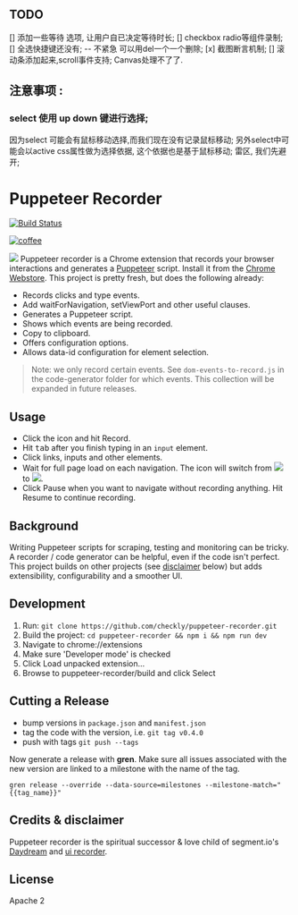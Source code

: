 
## TODO

 [] 添加一些等待 选项, 让用户自已决定等待时长;
 [] checkbox radio等组件录制;
 [] 全选快捷键还没有;  -- 不紧急 可以用del一个一个删除;
 [x] 截图断言机制;
 [] 滚动条添加起来,scroll事件支持;
 Canvas处理不了了.


## 注意事项 :

### select 使用 up down 键进行选择;
因为select 可能会有鼠标移动选择,而我们现在没有记录鼠标移动;
另外select中可能会以active css属性做为选择依据, 这个依据也是基于鼠标移动;
雷区, 我们先避开;


# Puppeteer Recorder

[![Build Status](https://travis-ci.org/checkly/puppeteer-recorder.svg?branch=develop)](https://travis-ci.org/checkly/puppeteer-recorder)

[![coffee](https://www.buymeacoffee.com/assets/img/custom_images/orange_img.png)](https://www.buymeacoffee.com/UJGejcNli)

![](src/images/recorder.png)
Puppeteer recorder is a Chrome extension that records your browser interactions and generates a 
[Puppeteer](https://github.com/GoogleChrome/puppeteer) script. Install it from the [Chrome Webstore](https://chrome.google.com/webstore/detail/puppeteer-recorder/djeegiggegleadkkbgopoonhjimgehda).
This project is pretty fresh, but does the following already:

- Records clicks and type events.
- Add waitForNavigation, setViewPort and other useful clauses. 
- Generates a Puppeteer script.
- Shows which events are being recorded.
- Copy to clipboard.
- Offers configuration options.
- Allows data-id configuration for element selection.

> Note: we only record certain events. See `dom-events-to-record.js` in the code-generator folder for which events. This collection will be expanded in future releases.

## Usage

- Click the icon and hit Record.
- Hit <kbd>tab</kbd> after you finish typing in an `input` element.
- Click links, inputs and other elements.
- Wait for full page load on each navigation. The icon will switch from ![](src/images/icon_rec.png) to ![](src/images/icon_wait.png).
- Click Pause when you want to navigate without recording anything. Hit Resume to continue recording. 
## Background

Writing Puppeteer scripts for scraping, testing and monitoring can be tricky. A recorder / code generator can be helpful,
even if the code isn't perfect. This project builds on other projects (see [disclaimer](#user-content-credits--disclaimer) 
below) but adds extensibility, configurability and a smoother UI.

## Development

1. Run: `git clone https://github.com/checkly/puppeteer-recorder.git`
2. Build the project: `cd puppeteer-recorder && npm i && npm run dev`
2. Navigate to chrome://extensions
3. Make sure 'Developer mode' is checked
4. Click Load unpacked extension...
5. Browse to puppeteer-recorder/build and click Select

## Cutting a Release

- bump versions in `package.json` and `manifest.json`
- tag the code with the version, i.e. `git tag v0.4.0`
- push with tags `git push --tags`

Now generate a release with **gren**. Make sure all issues associated with the new version are linked to a milestone
with the name of the tag.

```
gren release --override --data-source=milestones --milestone-match="{{tag_name}}"
```

## Credits & disclaimer

Puppeteer recorder is the spiritual successor & love child of segment.io's 
[Daydream](https://github.com/segmentio/daydream) and [ui recorder](https://github.com/yguan/ui-recorder).

## License
Apache 2
